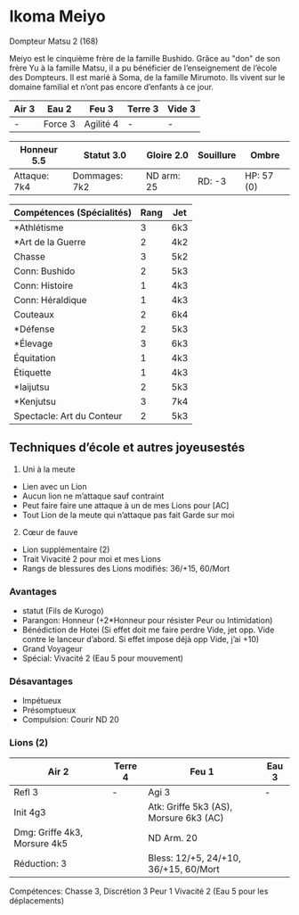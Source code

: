 # Ikoma Meiyo

Dompteur Matsu 2 (168)

Meiyo est le cinquième frère de la famille Bushido. Grâce au "don" de son frère
Yu à la famille Matsu, il a pu bénéficier de l’enseignement de l’école des
Dompteurs. Il est marié à Soma, de la famille Mirumoto. Ils vivent sur le
domaine familial et n’ont pas encore d’enfants à ce jour.

| **Air** 3     | **Eau** 2     | **Feu** 3     | **Terre** 3   | **Vide** 3
| ------------- | ------------- | ------------- | ------------- | -------------
| -             | Force 3       | Agilité 4     | -             | -

| Honneur 5.5   | Statut 3.0    | Gloire 2.0    | Souillure     | Ombre
| ------------- | ------------- | ------------- | ------------- | -------------
| Attaque: 7k4  | Dommages: 7k2 | ND arm: 25    | RD: -3        | HP: 57 (0)

| Compétences (Spécialités)                     | Rang  | Jet
| --------------------------------------------- | ----- | -------
| *Athlétisme                                   | 3     | 6k3
| *Art de la Guerre                             | 2     | 4k2
| Chasse                                        | 3     | 5k2
| Conn: Bushido                                 | 2     | 5k3
| Conn: Histoire                                | 1     | 4k3
| Conn: Héraldique                              | 1     | 4k3
| Couteaux                                      | 2     | 6k4
| *Défense                                      | 2     | 5k3
| *Élevage                                      | 3     | 6k3
| Équitation                                    | 1     | 4k3
| Étiquette                                     | 1     | 4k3
| *Iaijutsu                                     | 2     | 5k3
| *Kenjutsu                                     | 3     | 7k4
| Spectacle: Art du Conteur                     | 2     | 5k3



## Techniques d’école et autres joyeusestés

1. Uni à la meute
  * Lien avec un Lion
  * Aucun lion ne m’attaque sauf contraint
  * Peut faire faire une attaque à un de mes Lions pour [AC]
  * Tout Lion de la meute qui n’attaque pas fait Garde sur moi
2. Cœur de fauve
  * Lion supplémentaire (2)
  * Trait Vivacité 2 pour moi et mes Lions
  * Rangs de blessures des Lions modifiés: 36/+15, 60/Mort

### Avantages

* statut (Fils de Kurogo)
* Parangon: Honneur (+2*Honneur pour résister Peur ou Intimidation)
* Bénédiction de Hotei (Si effet doit me faire perdre Vide, jet opp. Vide contre
    le lanceur d’abord. Si effet impose déjà opp Vide, j’ai +10)
* Grand Voyageur
* Spécial: Vivacité 2 (Eau 5 pour mouvement)

### Désavantages

* Impétueux
* Présomptueux
* Compulsion: Courir ND 20

### Lions (2)

| Air 2     | Terre 4   | Feu 1     | Eau 3     |
| --------- | --------- | --------- | --------- |
| Refl 3    | -         | Agi 3     | -         |
| Init 4g3             || Atk: Griffe 5k3 (AS), Morsure 6k3 (AC)
| Dmg: Griffe 4k3, Morsure 4k5     || ND Arm. 20
| Réduction: 3         || Bless: 12/+5, 24/+10, 36/+15, 60/Mort

Compétences: Chasse 3, Discrétion 3
Peur 1
Vivacité 2 (Eau 5 pour les déplacements)


